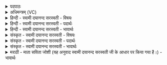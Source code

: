 <details><summary>पदपाठः</summary>

तेजः॑। अ॒सि॒। शु॒क्रम्। अ॒मृत॑म्। आ॒यु॒ष्पाः। आ॒युः॒पा इत्या॑युः॒ऽपाः। आयुः॑। मे॒। पा॒हि॒। दे॒वस्य॑। त्वा॒। स॒वि॒तुः। प्र॒स॒व इति॑ प्रऽस॒वे। अ॒श्विनोः॑। बा॒हुभ्या॒मिति॑ बा॒हुऽभ्या॑म्। पू॒ष्णः। हस्ता॑भ्याम्। आ। द॒दे॒। १।
</details>

<details><summary>अधिमन्त्रम् (VC)</summary>

- सविता देवता
- प्रजापतिर्ऋषिः
- निचृत्पङ्क्तिः
- पञ्चमः
</details>

<details><summary>हिन्दी - स्वामी दयानन्द सरस्वती - विषयः</summary>

अब बाईसवें अध्याय का आरम्भ किया जाता है, उस के प्रथम मन्त्र में आप्त सकल शास्त्रों का जाननेवाला विद्वान् कैसे अपना वर्त्ताव वर्त्ते, इस विषय को कहा है ॥
</details>

<details><summary>हिन्दी - स्वामी दयानन्द सरस्वती - पदार्थः</summary>

पदार्थान्वयभाषाः -  हे विद्वन् ! मैं (देवस्य) सब के प्रकाश करने (सवितुः) और समस्त जगत् के उत्पन्न करने हारे जगदीश्वर के (प्रसवे) उत्पन्न किये जिसमें कि प्राणी आदि उत्पन्न होते उस संसार में (अश्विनोः) पवन और बिजुली रूप आग के धारण और खैंचने आदि गुणों के समान (बाहुभ्याम्) भुजाओं और (पूष्णः) पुष्टि करनेवाले सूर्य की किरणों के समान (हस्ताभ्याम्) हाथों से जिस (त्वा) तुझे (आददे) ग्रहण करता हूँ वा जो तू (अमृतम्) स्व-स्वरूप से विनाशरहित (शुक्रम्) वीर्य्य और (तेजः) प्रकाश के समान जो (आयुष्पाः) आयुर्दा की रक्षा करनेवाला (असि) है, सो तू अपनी दीर्घ आयुर्दा कर के (मे) मेरी (आयुः) आयु की (पाहि) रक्षा कर ॥१ ॥
</details>

<details><summary>हिन्दी - स्वामी दयानन्द सरस्वती - भावार्थः</summary>

भावार्थभाषाः -  इस मन्त्र में वाचकलुप्तोपमालङ्कार है। जैसे शरीर में रहनेवाली बिजुली शरीर की रक्षा करती वा जैसे बाहरले सूर्य और पवन जीवन के हेतु हैं, वैसे ईश्वर के बनाये इस जगत् में आप्त अर्थात् सकल शास्त्र का जाननेवाला विद्वान् होता है, यह सब को जानना चाहिये ॥१ ॥
</details>

<details><summary>संस्कृत - स्वामी दयानन्द सरस्वती - विषयः</summary>

तत्रादावाप्तो विद्वान् कथं वर्त्तेतेत्याह ॥
</details>

<details><summary>संस्कृत - स्वामी दयानन्द सरस्वती - पदार्थः</summary>

पदार्थान्वयभाषाः -  हे विद्वन्नहं देवस्य सवितुर्जगदीश्वरस्य प्रसवेऽश्विनोर्धारणाकर्षणाभ्यामिव बाहुभ्यां पूष्णः किरणैरिव हस्ताभ्यां यन्त्वाददे यस्त्वममृतं शुक्रं तेज इवायुष्पा असि स त्वं स्वं दीर्घायुः कृत्वा मे ममाऽऽयुः पाहि ॥१ ॥
</details>

<details><summary>संस्कृत - स्वामी दयानन्द सरस्वती - भावार्थः</summary>

भावार्थभाषाः -  अत्र वाचकलुप्तोपमालङ्कारः। यथा शरीरस्था विद्युच्छरीरं रक्षति, यथा बाह्यौ सूर्यवायू जीवनहेतूस्तथेश्वररचितेऽस्मिन् जगति आप्तो विद्वान् भवतीति सर्वैर्वेद्यम् ॥१ ॥
</details>

<details><summary>मराठी - माता सविता जोशी (यह अनुवाद स्वामी दयानन्द सरस्वती जी के आधार पर किया गया है।) - भावार्थः</summary>

भावार्थभाषाः -  या मंत्रात वाचकलुप्तोपमालंकार आहे. जशी शरीरातील विद्युत शरीराचे रक्षण करते किंवा सूर्य व वायू जीवनाचे कारण असतात तसे ईश्वराच्या या सृष्टीत आप्त म्हणजे सर्व शास्रांचे जाणकार विद्वान हे रक्षक असतात हे सर्वांनी जाणले पाहिजे.
</details>